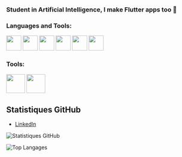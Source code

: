 ### Student in Artificial Intelligence, I make Flutter apps too 👋


<h3 align="left">Languages and Tools:</h3>
<p align="left"><img src='https://img.shields.io/badge/Pandas-2C2D72?style=for-the-badge&logo=pandas&logoColor=white' height="40"/>
<img src='https://img.shields.io/badge/scikit_learn-F7931E?style=for-the-badge&logo=scikit-learn&logoColor=white' height="40"/>
<img src='https://img.shields.io/badge/Streamlit-FF4B4B?style=for-the-badge&logo=Streamlit&logoColor=white' height="40"/> 
<img src="https://img.shields.io/badge/TensorFlow-FF6F00?style=for-the-badge&logo=TensorFlow&logoColor=white" height="40"/> 
<img src="https://img.shields.io/badge/Python-FFD43B?style=for-the-badge&logo=python&logoColor=blue"  height="40"/>
<img src="https://img.shields.io/badge/Numpy-777BB4?style=for-the-badge&logo=numpy&logoColor=white" height="40"/> 




### Tools:

<img src='https://github.com/yurijserrano/Github-Profile-Readme-Logos/blob/master/ides/android-studio.svg' height="50"/>
<img src='https://github.com/yurijserrano/Github-Profile-Readme-Logos/blob/master/text editors/vscode.svg' height="50"/>


## Statistiques GitHub
- [LinkedIn](lien_vers_linkedin)
  
![Statistiques GitHub](https://readme-stats-git-main-mbenalias-projects.vercel.app/api?username=mbenalia&show_icons=true&theme=cobalt&include_all_commits&bg_color=00000000)

![Top Langages](https://readme-stats-chi-pink.vercel.app/api/top-langs/?username=mbenalia&show_icons=true&theme=cobalt&include_all_commits&layout=donut&bg_color=00000000)
